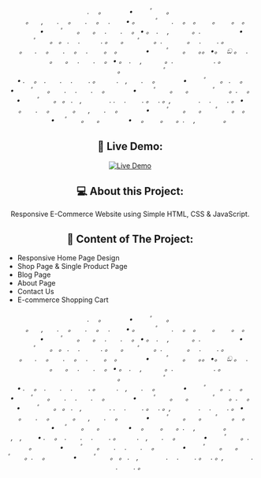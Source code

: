 <h6 align="center">. 　。　　　　•　 　ﾟ　　。<br>
　　。 　,　　. 　。　　. 　。　 .　　  •  。 　　ﾟ　　.
　。　。　 　。　 　。　。 　　　 •　 　ﾟ　　。 　。　 .　　. 　。
• 。　. 　,　　 　。. 　　　　 　•　 　ﾟ　　。 。 .　 .　　　.
。 　。 　ﾟ　　。. 　　 　。　 .　　 .  。<br>
　。 　. 　。　　. 　。　 .　 　。　。 　　　 •　 　ﾟ　　。 　。。
•。　 ඞ 。　 . 　　。 　。　 .　　. 　。
• 。　. 　,　　 　。. 　　　　 　 .  。<br>
　 　　。　　　　　　ﾟ　<br>
• .　 。　.　　.　 .　　 . 。　　　.　,　　. 　。　　　　•　 　ﾟ　　。
. 　。　　　　•　 　ﾟ　　。　　.　 .　　. 　。　　　　•　 　ﾟ　　。
  　。　　 　ﾟ　　。. 　。　　　　•　 　ﾟ　　。 。 .　,　　　　.
.　 .　　 . 。　 . 。,　　　　.　 .　　 . 。
• 　。　　. 　。　　　  。 　,　　. 　。　　　　•　 　ﾟ　　。
　。 　ﾟ　　。　。 　　　• 　ﾟ　　。 　。 　　　  •
  　。　 　。 　。. 　,　　　　。<br>

<h2 align="center">🎦 Live Demo:</h2>

<p align="center">
  <a href="#"><img src="" alt="Live Demo"/></a>
</p>

<h2 align="center">💻 About this Project:</h2>

<p align="center">
  Responsive E-Commerce Website using Simple HTML, CSS & JavaScript.
</p>

<h2 align="center">📃 Content of The Project:</h2>

<ul>
  <li>Responsive Home Page Design</li>
  <li>Shop Page & Single Product Page</li>
  <li>Blog Page</li>
  <li>About Page</li>
  <li>Contact Us</li>
  <li>E-commerce Shopping Cart</li>
</ul>

<h6 align="center">. 　。　　　　•　 　ﾟ　　。<br>
　　。 　,　　. 　。　　. 　。　 .　　  •  。 　　ﾟ　　.
　。　。　 　。　 　。　。 　　　 •　 　ﾟ　　。 　。　 .　　. 　。
• 。　. 　,　　 　。. 　　　　 　•　 　ﾟ　　。 。 .　 .　　　.
。 　。 　ﾟ　　。. 　　 　。　 .　　 .  。<br>
　。 　. 　。　　. 　。　 .　 　。　。 　　　 •　 　ﾟ　　。 　。。
•。　 ඞ 。　 . 　　。 　。　 .　　. 　。
• 。　. 　,　　 　。. 　　　　 　 .  。<br>
　 　　。　　　　　　ﾟ　<br>
• .　 。　.　　.　 .　　 . 。　　　.　,　　. 　。　　　　•　 　ﾟ　　。
. 　。　　　　•　 　ﾟ　　。　　.　 .　　. 　。　　　　•　 　ﾟ　　。
  　。　　 　ﾟ　　。. 　。　　　　•　 　ﾟ　　。 。 .　,　　　　.
.　 .　　 . 。　 . 。,　　　　.　 .　　 . 。
• 　。　　. 　。　　　  。 　,　　. 　。　　　　•　 　ﾟ　　。
　。 　ﾟ　　。　。 　　　• 　ﾟ　　。 　。 　　　  •
  　。　 　。 　。. 　,　　　　。<br>
,　,　　
• .　 。　.　　.　 .　　 . 。　　　.　,　　. 　。　　　　•　 　ﾟ　　。. 　。　　　　•　 　ﾟ　　。　　.　 .　　. 　。　　　　•　 　ﾟ　　。  　。　　 　ﾟ　　。. 　。　　　　•　 　ﾟ　　。 。 .　,　　　　.　 .　　 . 。　 . 。,　　　　.　 .　　 . 。</h6>
